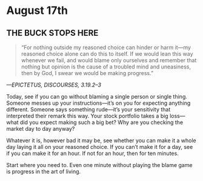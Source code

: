 # August 17th
## THE BUCK STOPS HERE

> “For nothing outside my reasoned choice can hinder or harm it—my reasoned choice alone can do this to itself. If we would lean this way whenever we fail, and would blame only ourselves and remember that nothing but opinion is the cause of a troubled mind and uneasiness, then by God, I swear we would be making progress.”

*—EPICTETUS, DISCOURSES, 3.19.2–3*

Today, see if you can go without blaming a single person or single thing. Someone messes up your instructions—it’s on you for expecting anything different. Someone says something rude—it’s your sensitivity that interpreted their remark this way. Your stock portfolio takes a big loss—what did you expect making such a big bet? Why are you checking the market day to day anyway?

Whatever it is, however bad it may be, see whether you can make it a whole day laying it all on your reasoned choice. If you can’t make it for a day, see if you can make it for an hour. If not for an hour, then for ten minutes.

Start where you need to. Even one minute without playing the blame game is progress in the art of living.

